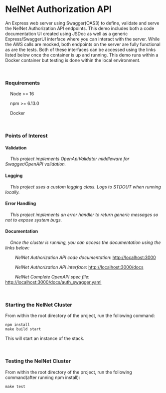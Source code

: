 # NelNet Authorization API
An Express web server using Swagger(OAS3) to define, validate and serve the NelNet Authorization API endpoints.  This demo includes
both a code documentation UI created using JSDoc as well as a generic Express/SwaggerUI interface where you can interact with the server.
While the AWS calls are mocked, both endpoints on the server are fully functional as are the tests.
Both of these interfaces can be accessed using the links listed below once the container is up and running.
This demo runs within a Docker container but testing is done within the local environment.

<br />

### Requirements
&nbsp;&nbsp;&nbsp;&nbsp;Node >= 16

&nbsp;&nbsp;&nbsp;&nbsp;npm >= 6.13.0

&nbsp;&nbsp;&nbsp;&nbsp;Docker


<br />

### Points of Interest

#### Validation
&nbsp;&nbsp;&nbsp;&nbsp;_This project implements OpenApiValidator middleware for Swagger/OpenAPI validation._
#### Logging
&nbsp;&nbsp;&nbsp;&nbsp;_This project uses a custom logging class.  Logs to STDOUT when running locally._
#### Error Handling
&nbsp;&nbsp;&nbsp;&nbsp;_This project implements an error handler to return generic messages so not to expose system bugs._
#### Documentation
&nbsp;&nbsp;&nbsp;&nbsp;_Once the cluster is running, you can access the documentation using the links below:_

&nbsp;&nbsp;&nbsp;&nbsp;&nbsp;&nbsp;&nbsp;&nbsp;_NelNet Authorization API code documentation_: [http://localhost:3000](http://localhost:3000)

&nbsp;&nbsp;&nbsp;&nbsp;&nbsp;&nbsp;&nbsp;&nbsp;_NelNet Authorization API interface_: [http://localhost:3000/docs](http://localhost:3000/docs)

&nbsp;&nbsp;&nbsp;&nbsp;&nbsp;&nbsp;&nbsp;&nbsp;_NelNet Complete OpenAPI spec file_: [http://localhost:3000/docs/auth_swagger.yaml](http://localhost:3000/docs/auth_swagger.yaml)

<br />

### Starting the NelNet Cluster
From within the root directory of the project, run the following command:

    npm install
    make build start

This will start an instance of the stack.


<br />

### Testing the NelNet Cluster
From within the root directory of the project, run the following command(after running npm install):

    make test


